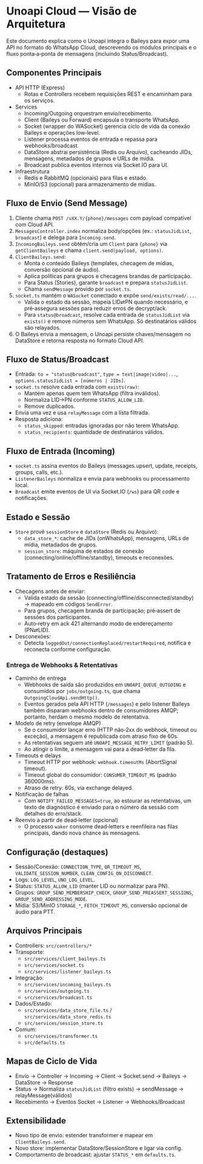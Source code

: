 # Unoapi Cloud — Visão de Arquitetura

Este documento explica como o Unoapi integra o Baileys para expor uma API no formato do WhatsApp Cloud, descrevendo os módulos principais e o fluxo ponta‑a‑ponta de mensagens (incluindo Status/Broadcast).

## Componentes Principais

- API HTTP (Express)
  - Rotas e Controllers recebem requisições REST e encaminham para os serviços.
- Services
  - Incoming/Outgoing orquestram envio/recebimento.
  - Client (Baileys ou Forward) encapsula o transporte WhatsApp.
  - Socket (wrapper do WASocket) gerencia ciclo de vida da conexão Baileys e operações low‑level.
  - Listener processa eventos de entrada e repassa para webhooks/broadcast.
  - DataStore abstrai persistência (Redis ou Arquivo), cacheando JIDs, mensagens, metadados de grupos e URLs de mídia.
  - Broadcast publica eventos internos via Socket.IO para UI.
- Infraestrutura
  - Redis e RabbitMQ (opcionais) para filas e estado.
  - MinIO/S3 (opcional) para armazenamento de mídias.

## Fluxo de Envio (Send Message)

1) Cliente chama `POST /vXX.Y/{phone}/messages` com payload compatível com Cloud API.
2) `MessagesController.index` normaliza body/opções (ex.: `statusJidList`, `broadcast`) e delega para `Incoming.send`.
3) `IncomingBaileys.send` obtém/cria um `Client` para `{phone}` via `getClientBaileys` e chama `client.send(payload, options)`.
4) `ClientBaileys.send`:
   - Monta o conteúdo Baileys (templates, checagem de mídias, conversão opcional de áudio).
   - Aplica políticas para grupos e checagens brandas de participação.
   - Para Status (Stories), garante `broadcast` e prepara `statusJidList`.
   - Chama `sendMessage` provido por `socket.ts`.
5) `socket.ts` mantém o `WASocket` conectado e expõe `send/exists/read/...`.
   - Valida o estado da sessão, mapeia LID⇄PN quando necessário, e pré‑assegura sessões para reduzir erros de decrypt/ack.
   - Para `status@broadcast`, resolve cada entrada de `statusJidList` via `exists()` e remove números sem WhatsApp. Só destinatários válidos são relayados.
6) O Baileys envia a mensagem, o Unoapi persiste chaves/mensagem no DataStore e retorna resposta no formato Cloud API.

## Fluxo de Status/Broadcast

- Entrada: `to = "status@broadcast"`, `type = text|image|video|...`, `options.statusJidList = [números | JIDs]`.
- `socket.ts` resolve cada entrada com `exists(raw)`:
  - Mantém apenas quem tem WhatsApp (filtra inválidos).
  - Normaliza LID→PN conforme `STATUS_ALLOW_LID`.
  - Remove duplicados.
- Envia uma vez e usa `relayMessage` com a lista filtrada.
- Resposta adiciona:
  - `status_skipped`: entradas ignoradas por não terem WhatsApp.
  - `status_recipients`: quantidade de destinatários válidos.

## Fluxo de Entrada (Incoming)

- `socket.ts` assina eventos do Baileys (messages.upsert, update, receipts, groups, calls, etc.).
- `ListenerBaileys` normaliza e envia para webhooks ou processamento local.
- `Broadcast` emite eventos de UI via Socket.IO (`/ws`) para QR code e notificações.

## Estado e Sessão

- `Store` provê `sessionStore` e `dataStore` (Redis ou Arquivo):
  - `data_store_*`: cache de JIDs (onWhatsApp), mensagens, URLs de mídia, metadados de grupos.
  - `session_store`: máquina de estados de conexão (connecting/online/offline/standby), timeouts e reconexões.

## Tratamento de Erros e Resiliência

- Checagens antes de enviar:
  - Valida estado da sessão (connecting/offline/disconnected/standby) → mapeado em códigos `SendError`.
  - Para grupos, checagem branda de participação; pré‑assert de sessões dos participantes.
  - Auto‑retry em ack 421 alternando modo de endereçamento (PN⇄LID).
- Desconexões:
  - Detecta `loggedOut/connectionReplaced/restartRequired`, notifica e reconecta conforme configuração.

### Entrega de Webhooks & Retentativas

- Caminho de entrega
  - Webhooks de saída são produzidos em `UNOAPI_QUEUE_OUTGOING` e consumidos por `jobs/outgoing.ts`, que chama `OutgoingCloudApi.sendHttp()`.
  - Eventos gerados pela API HTTP (`/messages`) e pelo listener Baileys também disparam webhooks dentro de consumidores AMQP; portanto, herdam o mesmo modelo de retentativa.
- Modelo de retry (envelope AMQP)
  - Se o consumidor lançar erro (HTTP não‑2xx do webhook, timeout ou exceção), a mensagem é republicada com atraso fixo de 60s.
  - As retentativas seguem até `UNOAPI_MESSAGE_RETRY_LIMIT` (padrão 5).
  - Ao atingir o limite, a mensagem vai para a dead‑letter da fila.
- Timeouts e delays
  - Timeout HTTP por webhook: `webhook.timeoutMs` (AbortSignal timeout).
  - Timeout global do consumidor: `CONSUMER_TIMEOUT_MS` (padrão 360000ms).
  - Atraso de retry: 60s, via exchange delayed.
- Notificação de falhas
  - Com `NOTIFY_FAILED_MESSAGES=true`, ao estourar as retentativas, um texto de diagnóstico é enviado para o número da sessão com detalhes do erro/stack.
- Reenvio a partir de dead‑letter (opcional)
  - O processo `waker` consome dead‑letters e reenfileira nas filas principais, dando nova chance às mensagens.

## Configuração (destaques)

- Sessão/Conexão: `CONNECTION_TYPE`, `QR_TIMEOUT_MS`, `VALIDATE_SESSION_NUMBER`, `CLEAN_CONFIG_ON_DISCONNECT`.
- Logs: `LOG_LEVEL`, `UNO_LOG_LEVEL`.
- Status: `STATUS_ALLOW_LID` (manter LID ou normalizar para PN).
- Grupos: `GROUP_SEND_MEMBERSHIP_CHECK`, `GROUP_SEND_PREASSERT_SESSIONS`, `GROUP_SEND_ADDRESSING_MODE`.
- Mídia: S3/MinIO `STORAGE_*`, `FETCH_TIMEOUT_MS`, conversão opcional de áudio para PTT.

## Arquivos Principais

- Controllers: `src/controllers/*`
- Transporte:
  - `src/services/client_baileys.ts`
  - `src/services/socket.ts`
  - `src/services/listener_baileys.ts`
- Integração:
  - `src/services/incoming_baileys.ts`
  - `src/services/outgoing.ts`
  - `src/services/broadcast.ts`
- Dados/Estado:
  - `src/services/data_store_file.ts` / `src/services/data_store_redis.ts`
  - `src/services/session_store.ts`
- Comum:
  - `src/services/transformer.ts`
  - `src/defaults.ts`

## Mapas de Ciclo de Vida

- Envio → Controller → Incoming → Client → Socket.send → Baileys → DataStore → Response
- Status → Normaliza `statusJidList` (filtro exists) → sendMessage → relayMessage(válidos)
- Recebimento → Eventos Socket → Listener → Webhooks/Broadcast

## Extensibilidade

- Novo tipo de envio: estender transformer e mapear em `ClientBaileys.send`.
- Novo store: implementar DataStore/SessionStore e ligar via config.
- Comportamento de broadcast: ajustar `STATUS_*` em `defaults.ts`.

